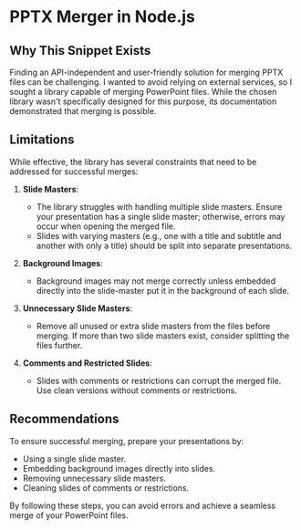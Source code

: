 # PPTX Merger in Node.js

## Why This Snippet Exists
Finding an API-independent and user-friendly solution for merging PPTX files can be challenging. I wanted to avoid relying on external services, so I sought a library capable of merging PowerPoint files. While the chosen library wasn't specifically designed for this purpose, its documentation demonstrated that merging is possible.

## Limitations
While effective, the library has several constraints that need to be addressed for successful merges:

1. **Slide Masters**:
    - The library struggles with handling multiple slide masters. Ensure your presentation has a single slide master; otherwise, errors may occur when opening the merged file.
    - Slides with varying masters (e.g., one with a title and subtitle and another with only a title) should be split into separate presentations.

2. **Background Images**:
    - Background images may not merge correctly unless embedded directly into the slide-master put it in the background of each slide.

3. **Unnecessary Slide Masters**:
    - Remove all unused or extra slide masters from the files before merging. If more than two slide masters exist, consider splitting the files further.

4. **Comments and Restricted Slides**:
    - Slides with comments or restrictions can corrupt the merged file. Use clean versions without comments or restrictions.

## Recommendations
To ensure successful merging, prepare your presentations by:

- Using a single slide master.
- Embedding background images directly into slides.
- Removing unnecessary slide masters.
- Cleaning slides of comments or restrictions.

By following these steps, you can avoid errors and achieve a seamless merge of your PowerPoint files.
